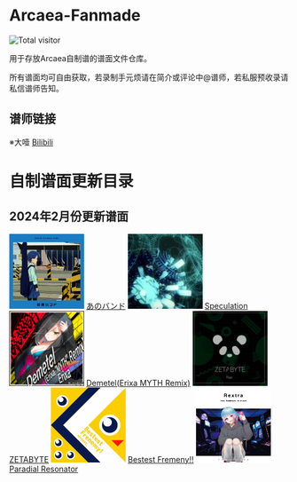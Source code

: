 # Arcaea-Fanmade

![Total visitor](https://visitor-count-badge.herokuapp.com/total.svg?repo_id=Owenchan2001-Arcaea-Fanmade)

用于存放Arcaea自制谱的谱面文件仓库。

所有谱面均可自由获取，若录制手元烦请在简介或评论中@谱师，若私服预收录请私信谱师告知。

## 谱师链接

※大噎 [Bilibili](https://space.bilibili.com/44530825)

# 自制谱面更新目录

## 2024年2月份更新谱面
<p float="left">
    <img src="/anoband/base.jpg" title="anoband" width="135" high="135"/>
    <a href="/anoband">あのバンド</a>
    <img src="/speculation/base.jpg" title="speculation" width="135" high="135"/>
    <a href="/speculation">Speculation</a>
    <img src="/demetel/base.jpg" title="demetel" width="135" high="135"/>
    <a href="/speculation">Demetel(Erixa MYTH Remix)</a>
    <img src="/zetabyte/base.jpg" title="zetabyte" width="135" high="135"/>
    <a href="/zetabyte">ZETABYTE</a>
    <img src="/fremeny/base.jpg" title="fremeny" width="135" high="135"/>
    <a href="/fremeny">Bestest Fremeny!!</a>
    <img src="/paradial/base.jpg" title="paradial" width="135" high="135"/>
    <a href="/paradial">Paradial Resonator</a>
</p>
